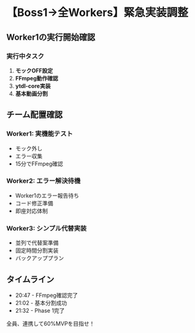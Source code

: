# 【Boss1→全Workers】緊急実装調整

## Worker1の実行開始確認

### 実行中タスク
1. **モックOFF設定**
2. **FFmpeg動作確認**
3. **ytdl-core実装**
4. **基本動画分割**

## チーム配置確認

### Worker1: 実機能テスト
- モック外し
- エラー収集
- 15分でFFmpeg確認

### Worker2: エラー解決待機
- Worker1のエラー報告待ち
- コード修正準備
- 即座対応体制

### Worker3: シンプル代替実装
- 並列で代替案準備
- 固定時間分割実装
- バックアッププラン

## タイムライン
- 20:47 - FFmpeg確認完了
- 21:02 - 基本分割成功
- 21:32 - Phase 1完了

全員、連携して60%MVPを目指せ！